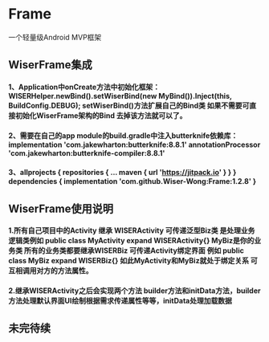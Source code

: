 # Frame
一个轻量级Android MVP框架
## WiserFrame集成
#### 1、Application中onCreate方法中初始化框架：WISERHelper.newBind().setWiserBind(new MyBind()).Inject(this, BuildConfig.DEBUG); setWiserBind()方法扩展自己的Bind类 如果不需要可直接初始化WiserFrame架构的Bind 去掉该方法就可以了。
#### 2、需要在自己的app module的build.gradle中注入butterknife依赖库：implementation 'com.jakewharton:butterknife:8.8.1'   annotationProcessor 'com.jakewharton:butterknife-compiler:8.8.1'
    
#### 3、allprojects { repositories { ... maven { url 'https://jitpack.io' } } } dependencies { implementation 'com.github.Wiser-Wong:Frame:1.2.8' }

## WiserFrame使用说明
#### 1.所有自己项目中的Activity 继承 WISERActivity 可传递泛型Biz类 是处理业务逻辑类例如 public class MyActivity expand WISERActivity<MyBiz>{} MyBiz是你的业务类  所有的业务类都要继承WISERBiz 可传递Activity绑定界面 例如 public class MyBiz expand WISERBiz<MyActivity>{} 如此MyActivity和MyBiz就处于绑定关系 可互相调用对方的方法属性。
#### 2.继承WISERActivity之后会实现两个方法 builder方法和initData方法，builder方法处理默认界面UI绘制根据需求传递属性等等，initData处理加载数据
## 未完待续

